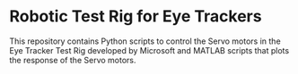 # Robotic Test Rig for Eye Trackers
This repository contains Python scripts to control the Servo motors in the Eye Tracker Test Rig developed by Microsoft
and MATLAB scripts that plots the response of the Servo motors.
